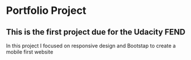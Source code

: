 # Portfolio Project

## This is the first project due for the Udacity FEND

In this project I focused on responsive design and Bootstap to create a mobile first website
